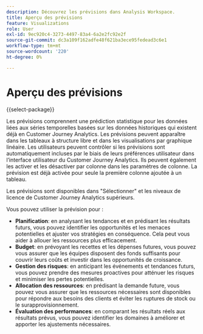 ```yaml
---
description: Découvrez les prévisions dans Analysis Workspace.
title: Aperçu des prévisions
feature: Visualizations
role: User
exl-id: 9ec920c4-3273-4497-83a4-6a2e2fc92e2f
source-git-commit: dc3a109f162adfe48f621ba3ece95fedead3c6e1
workflow-type: tm+mt
source-wordcount: '220'
ht-degree: 0%

---
```


# Aperçu des prévisions

{{select-package}}

Les prévisions comprennent une prédiction statistique pour les données liées aux séries temporelles basées sur les données historiques qui existent déjà en Customer Journey Analytics. Les prévisions peuvent apparaître dans les tableaux à structure libre et dans les visualisations par graphique linéaire. Les utilisateurs peuvent contrôler si les prévisions sont automatiquement incluses par le biais de leurs préférences utilisateur dans l’interface utilisateur du Customer Journey Analytics. Ils peuvent également les activer et les désactiver par colonne dans les paramètres de colonne. La prévision est déjà activée pour seule la première colonne ajoutée à un tableau.

Les prévisions sont disponibles dans &quot;Sélectionner&quot; et les niveaux de licence de Customer Journey Analytics supérieurs.

Vous pouvez utiliser la prévision pour :

* **Planification**: en analysant les tendances et en prédisant les résultats futurs, vous pouvez identifier les opportunités et les menaces potentielles et ajuster vos stratégies en conséquence. Cela peut vous aider à allouer les ressources plus efficacement.
* **Budget**: en prévoyant les recettes et les dépenses futures, vous pouvez vous assurer que les équipes disposent des fonds suffisants pour couvrir leurs coûts et investir dans les opportunités de croissance.
* **Gestion des risques**: en anticipant les événements et tendances futurs, vous pouvez prendre des mesures proactives pour atténuer les risques et minimiser les pertes potentielles.
* **Allocation des ressources**: en prédisant la demande future, vous pouvez vous assurer que les ressources nécessaires sont disponibles pour répondre aux besoins des clients et éviter les ruptures de stock ou le surapprovisionnement.
* **Évaluation des performances**: en comparant les résultats réels aux résultats prévus, vous pouvez identifier les domaines à améliorer et apporter les ajustements nécessaires.
